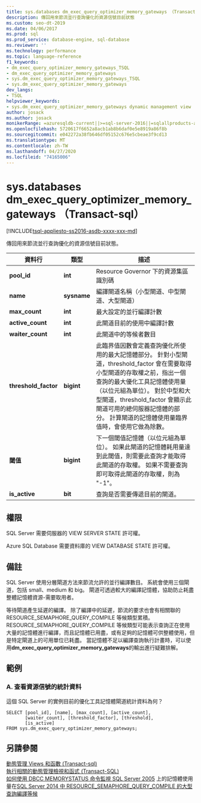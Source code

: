 ```yaml
---
title: sys.databases dm_exec_query_optimizer_memory_gateways （Transact-sql）
description: 傳回用來節流並行查詢優化的資源信號目前狀態
ms.custom: seo-dt-2019
ms.date: 04/06/2017
ms.prod: sql
ms.prod_service: database-engine, sql-database
ms.reviewer: ''
ms.technology: performance
ms.topic: language-reference
f1_keywords:
- dm_exec_query_optimizer_memory_gateways_TSQL
- dm_exec_query_optimizer_memory_gateways
- sys.dm_exec_query_optimizer_memory_gateways_TSQL
- sys.dm_exec_query_optimizer_memory_gateways
dev_langs:
- TSQL
helpviewer_keywords:
- sys.dm_exec_query_optimizer_memory_gateways dynamic management view
author: josack
ms.author: josack
monikerRange: =azuresqldb-current||>=sql-server-2016||=sqlallproducts-allversions||>=sql-server-linux-2017||=azuresqldb-mi-current
ms.openlocfilehash: 5720617f6652a8acb1ab8b6daf0e5e8919a86f8b
ms.sourcegitcommit: e042272a38fb646df05152c676e5cbeae3f9cd13
ms.translationtype: MT
ms.contentlocale: zh-TW
ms.lasthandoff: 04/27/2020
ms.locfileid: "74165006"
---
```

# <a name="sysdm_exec_query_optimizer_memory_gateways-transact-sql"></a>sys.databases dm_exec_query_optimizer_memory_gateways （Transact-sql）
[!INCLUDE[tsql-appliesto-ss2016-asdb-xxxx-xxx-md](../../includes/tsql-appliesto-ss2016-asdb-xxxx-xxx-md.md)]

傳回用來節流並行查詢優化的資源信號目前狀態。

|資料行|類型|描述|  
|----------|---------------|-----------------|  
|**pool_id**|**int**|Resource Governor 下的資源集區識別碼|  
|**name**|**sysname**|編譯閘道名稱（小型閘道、中型閘道、大型閘道）|
|**max_count**|**int**|最大設定的並行編譯計數|
|**active_count**|**int**|此閘道目前的使用中編譯計數|
|**waiter_count**|**int**|此閘道中的等候者數目|
|**threshold_factor**|**bigint**|此臨界值因數會定義查詢優化所使用的最大記憶體部分。  針對小型閘道，threshold_factor 會在需要取得小型閘道的存取權之前，指出一個查詢的最大優化工具記憶體使用量（以位元組為單位）。  對於中型和大型閘道，threshold_factor 會顯示此閘道可用的總伺服器記憶體的部分。 計算閘道的記憶體使用量臨界值時，會使用它做為除數。|
|**閾值**|**bigint**|下一個閾值記憶體（以位元組為單位）。  如果此閘道的記憶體耗用量達到此閾值，則需要此查詢才能取得此閘道的存取權。  如果不需要查詢即可取得此閘道的存取權，則為 "-1"。|
|**is_active**|**bit**|查詢是否需要傳遞目前的閘道。|


## <a name="permissions"></a>權限  
SQL Server 需要伺服器的 VIEW SERVER STATE 許可權。

Azure SQL Database 需要資料庫的 VIEW DATABASE STATE 許可權。


## <a name="remarks"></a>備註  
SQL Server 使用分層閘道方法來節流允許的並行編譯數目。  系統會使用三個閘道，包括 small、medium 和 big。 閘道可透過較大的編譯記憶體，協助防止耗盡整體記憶體資源-需要取用者。

等待閘道產生延遲的編譯。 除了編譯中的延遲，節流的要求也會有相關聯的 RESOURCE_SEMAPHORE_QUERY_COMPILE 等候類型累積。 RESOURCE_SEMAPHORE_QUERY_COMPILE 等候類型可能表示查詢正在使用大量的記憶體進行編譯，而且記憶體已用盡，或有足夠的記憶體可供整體使用，但是特定閘道上的可用單位已耗盡。 當記憶體不足以編譯查詢執行計畫時，可以使用**dm_exec_query_optimizer_memory_gateways**的輸出進行疑難排解。  

## <a name="examples"></a>範例  

### <a name="a-viewing-statistics-on-resource-semaphores"></a>A. 查看資源信號的統計資料  
這個 SQL Server 的實例目前的優化工具記憶體閘道統計資料為何？

```  
SELECT [pool_id], [name], [max_count], [active_count],
       [waiter_count], [threshold_factor], [threshold],
       [is_active]
FROM sys.dm_exec_query_optimizer_memory_gateways;   

```  

## <a name="see-also"></a>另請參閱  
 [動態管理 Views 和函數 &#40;Transact-sql&#41;](./system-dynamic-management-views.md)   
 [執行相關的動態管理檢視和函式 &#40;Transact-SQL&#41;](./execution-related-dynamic-management-views-and-functions-transact-sql.md)  
[如何使用 DBCC MEMORYSTATUS 命令監視 SQL Server 2005](https://support.microsoft.com/help/907877/how-to-use-the-dbcc-memorystatus-command-to-monitor-memory-usage-on-sql-server-2005)
上的記憶體使用量在[SQL Server 2014 中 RESOURCE_SEMAPHORE_QUERY_COMPILE 的大型查詢編譯等候](https://support.microsoft.com/help/3024815/large-query-compilation-waits-on-resource-semaphore-query-compile-in-sql-server-2014)
